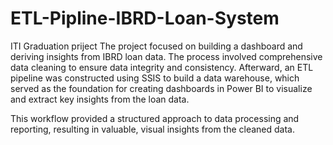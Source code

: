 # ETL-Pipline-IBRD-Loan-System
ITI Graduation priject
The project focused on building a dashboard and deriving insights from IBRD loan data. The process involved comprehensive data cleaning to ensure data integrity and consistency. Afterward, an ETL pipeline was constructed using SSIS to build a data warehouse, which served as the foundation for creating dashboards in Power BI to visualize and extract key insights from the loan data.

This workflow provided a structured approach to data processing and reporting, resulting in valuable, visual insights from the cleaned data.
